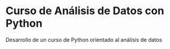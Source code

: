 # Curso de Análisis de Datos con Python
Desarrollo de un curso de Python orientado al análisis de datos
